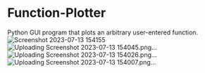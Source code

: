 # Function-Plotter
 Python GUI program that plots an arbitrary user-entered function.
![Screenshot 2023-07-13 154155](https://github.com/omarashrafhamdy/Function-Plotter/assets/58981064/6c6c359f-e3ea-4dc2-902e-f3db1d5e2b8b)
![Uploading Screenshot 2023-07-13 154045.png…]()
![Uploading Screenshot 2023-07-13 154026.png…]()
![Uploading Screenshot 2023-07-13 154007.png…]()

